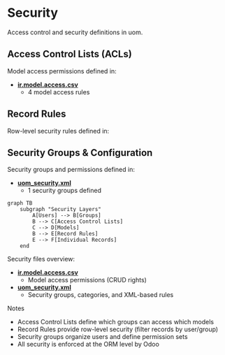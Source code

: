 # Security

Access control and security definitions in uom.

## Access Control Lists (ACLs)

Model access permissions defined in:
- **[ir.model.access.csv](../uom/security/ir.model.access.csv)**
  - 4 model access rules

## Record Rules

Row-level security rules defined in:

## Security Groups & Configuration

Security groups and permissions defined in:
- **[uom_security.xml](../uom/security/uom_security.xml)**
  - 1 security groups defined

```mermaid
graph TB
    subgraph "Security Layers"
        A[Users] --> B[Groups]
        B --> C[Access Control Lists]
        C --> D[Models]
        B --> E[Record Rules]
        E --> F[Individual Records]
    end
```

Security files overview:
- **[ir.model.access.csv](../uom/security/ir.model.access.csv)**
  - Model access permissions (CRUD rights)
- **[uom_security.xml](../uom/security/uom_security.xml)**
  - Security groups, categories, and XML-based rules

Notes
- Access Control Lists define which groups can access which models
- Record Rules provide row-level security (filter records by user/group)
- Security groups organize users and define permission sets
- All security is enforced at the ORM level by Odoo
